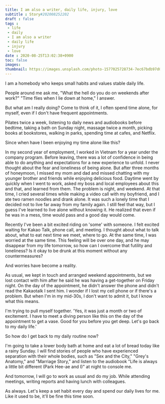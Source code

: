 ```yaml
---
title: I am also a writer, daily life, injury, love
subtitle : Story#202008252202
draft : false
tags :
 - life
 - daily
 - I am also a writer
 - daily life
 - injury
 - love
date : 2020-08-25T13:02:38+0900
toc: false
images: 
thumbnail: https://images.unsplash.com/photo-1577025728734-7ec67bdb97d0?ixlib=rb-1.2.1&q=80&fm=jpg&crop=entropy&cs=tinysrgb&w=1080&fit=max&ixid=eyJhcHBfaWQiOjE1NTU0OX0
---
```


I am a homebody who keeps small habits and values stable daily life.  

People around me ask me, "What the hell do you do on weekends after work?" "Time flies when I lie down at home," I answer.  

But what am I really doing? Come to think of it, I often spend time alone, for myself, even if I don't have frequent appointments.  

Pilates twice a week, listening to daily news and audiobooks before bedtime, taking a bath on Sunday night, massage twice a month, picking books at bookstores, walking in parks, spending time at cafes, and Netflix.  

Since when have I been enjoying my time alone like this?  

In my second year of employment, I worked in Vietnam for a year under the company program. Before leaving, there was a lot of confidence in being able to do anything and expectations for a new experience to unfold. I never thought about the fear and loneliness of being alone. But after three months of honeymoon, I missed my mom and dad and missed chatting with my younger brother and friends while enjoying delicious food. Daytime went by quickly when I went to work, asked my boss and local employees about this and that, and learned from them. The problem is night, and weekend. At that time, I cried several times while making a video call with my boyfriend, and I ate two ramen noodles and drank alone. It was such a lonely time that I decided not to live far away from my family again. I still feel that way, but I guess I've learned to live alone without knowing it. He realized that even if he was in a mess, time would pass and a good day would come.  

Recently I've been a bit excited riding on 'some' with someone. I felt excited waiting for Kakao Talk, phone call, and meeting. I thought about what to talk about, what to eat next time we meet, where to go. At the same time, I was worried at the same time. This feeling will be over one day, and he may disappear from my life tomorrow, so how can I overcome that futility and loneliness? Is it okay to be drunk at this moment without any countermeasures?  

And worries have become a reality.  

As usual, we kept in touch and arranged weekend appointments, but we lost contact with him after he said he was having a get-together on Friday night. On the day of the appointment, he didn't answer the phone and didn't read the Kakaotalk I sent him. I wonder if I lost my cell phone or if there's a problem. But when I'm in my mid-30s, I don't want to admit it, but I know what this means.  

I'm trying to pull myself together. 'Yes, it was just a month or two of excitement. I have to meet a diving person like this on the day of the appointment to get a vase. Good for you before you get deep. Let's go back to my daily life.'  

So how do I get back to my daily routine now?  

I'm going to take a lower body bath at home and eat a lot of bread today like a rainy Sunday. I will find stories of people who have experienced separation with their whole bodies, such as "Sex and the City," "Grey's Anatomy," and "Marriage Story," and listen to the audiobook "Life is always a little bit different (Park Hee-ae and I)" at night to console me.  

And tomorrow, I will go to work as usual and do my job. While attending meetings, writing reports and having lunch with colleagues.  

As always. Let's keep a set habit every day and spend our daily lives for me. Like it used to be, it'll be fine this time soon.  

